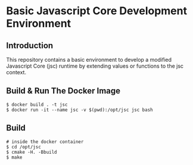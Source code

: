 # Basic Javascript Core Development Environment

## Introduction
This repository contains a basic environment to develop a modified Javascript 
Core (jsc) runtime by extending values or functions to the jsc context. 

## Build & Run The Docker Image 
```
$ docker build . -t jsc
$ docker run -it --name jsc -v $(pwd):/opt/jsc jsc bash
```

## Build 
```
# inside the docker container
$ cd /opt/jsc
$ cmake -H. -Bbuild
$ make 
```